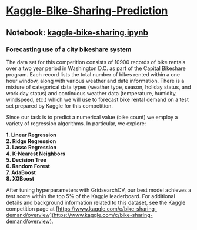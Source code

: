 # [Kaggle-Bike-Sharing-Prediction](https://www.kaggle.com/c/bike-sharing-demand/overview)

## Notebook: [kaggle-bike-sharing.ipynb](https://github.com/owenpb/Kaggle-Bike-Sharing-Prediction/blob/main/kaggle-bike-sharing.ipynb)

### Forecasting use of a city bikeshare system

The data set for this competition consists of $10900$ records of bike rentals over a two year period in Washington D.C. as part of the Capital Bikeshare program. Each record lists the total number of bikes rented within a one hour window, along with various weather and date information. There is a mixture of categorical data types (weather type, season, holiday status, and work day status) and continuous weather data (temperature, humidity, windspeed, etc.) which we will use to forecast bike rental demand on a test set prepared by Kaggle for this competition.

Since our task is to predict a numerical value (bike count) we employ a variety of regression algorithms. In particular, we explore:<br>

**1. Linear Regression**<br>
**2. Ridge Regression**<br>
**3. Lasso Regression**<br>
**4. K-Nearest Neighbors**<br>
**5. Decision Tree**<br>
**6. Random Forest**<br>
**7. AdaBoost**<br>
**8. XGBoost**<br>

After tuning hyperparameters with GridsearchCV, our best model achieves a test score within the top 5% of the Kaggle leaderboard. For additional details and background information related to this dataset, see the Kaggle competition page at [https://www.kaggle.com/c/bike-sharing-demand/overview](https://www.kaggle.com/c/bike-sharing-demand/overview).